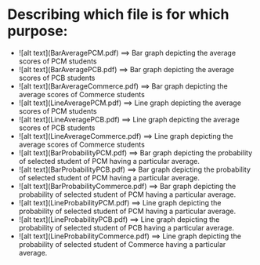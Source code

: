 # Describing which file is for which purpose:

<ul>
    <li>![alt text](BarAveragePCM.pdf)  ==>  Bar graph depicting the average scores of PCM students</li>
    <li>![alt text](BarAveragePCB.pdf)  ==>  Bar graph depicting the average scores of PCB students</li>
    <li>![alt text](BarAverageCommerce.pdf)  ==>  Bar graph depicting the average scores of Commerce students</li>
    <li>![alt text](LineAveragePCM.pdf)  ==>  Line graph depicting the average scores of PCM students</li>
    <li>![alt text](LineAveragePCB.pdf)  ==>  Line graph depicting the average scores of PCB students</li>
    <li>![alt text](LineAverageCommerce.pdf)  ==>  Line graph depicting the average scores of Commerce students</li>
    <li>![alt text](BarProbabilityPCM.pdf) ==>  Bar graph depicting the probability of selected student of PCM having a particular average.</li>
    <li>![alt text](BarProbabilityPCB.pdf)  ==>  Bar graph depicting the probability of selected student of PCM having a particular average.</li>
    <li>![alt text](BarProbabilityCommerce.pdf)  ==> Bar graph depicting the probability of selected student of PCM having a particular average.</li>
    <li>![alt text](LineProbabilityPCM.pdf)  ==>  Line graph depicting the probability of selected student of PCM having a particular average.</li>
    <li>![alt text](LineProbabilityPCB.pdf)  ==>  Line graph depicting the probability of selected student of PCB having a particular average.</li>
    <li>![alt text](LineProbabilityCommerce.pdf)  ==> Line graph depicting the probability of selected student of Commerce having a particular average.</li>
</ul>